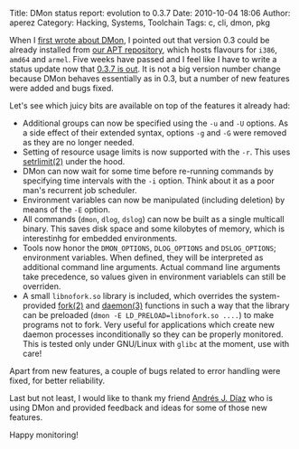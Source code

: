 Title: DMon status report: evolution to 0.3.7
Date: 2010-10-04 18:06
Author: aperez
Category: Hacking, Systems, Toolchain
Tags: c, cli, dmon, pkg

When I [first wrote about DMon][], I pointed out that version 0.3 could
be already installed from [our APT repository][], which hosts flavours
for `i386`, `amd64` and `armel`. Five weeks have passed and I feel like
I have to write a status update now that [0.3.7 is out][]. It is not a
big version number change because DMon behaves essentially as in 0.3,
but a number of new features were added and bugs fixed.

Let's see which juicy bits are available on top of the features it
already had:

-   Additional groups can now be specified using the `-u` and `-U`
    options. As a side effect of their extended syntax, options `-g` and
    `-G` were removed as they are no longer needed.
-   Setting of resource usage limits is now supported with the `-r`.
    This uses [setrlimit(2)][] under the hood.
-   DMon can now wait for some time before re-running commands by
    specifying time intervals with the `-i` option. Think about it as a
    poor man's recurrent job scheduler.
-   Environment variables can now be manipulated (including deletion) by
    means of the `-E` option.
-   All commands (`dmon`, `dlog`, `dslog`) can now be built as a single
    multicall binary. This saves disk space and some kilobytes of
    memory, which is interestinhg for embedded environments.
-   Tools now honor the `DMON_OPTIONS`, `DLOG_OPTIONS` and
    `DSLOG_OPTIONS`; environment variables. When defined, they will be
    interpreted as additional command line arguments. Actual command
    line arguments take precedence, so values given in environment
    variablels can still be overriden.
-   A small `libnofork.so` library is included, which overrides the
    system-provided [fork(2)][] and [daemon(3)][] functions in such a
    way that the library can be preloaded
    (`dmon -E LD_PRELOAD=libnofork.so ....`) to make programs not to
    fork. Very useful for applications which create new daemon processes
    inconditionally so they can be properly monitored. This is tested
    only under GNU/Linux with `glibc` at the moment, use with care!

Apart from new features, a couple of bugs related to error handling were
fixed, for better reliability.

Last but not least, I would like to thank my friend [Andrés J. Díaz][]
who is using DMon and provided feedback and ideas for some of those new
features.

Happy monitoring!

  [first wrote about DMon]: /aperez/2010/08/dmon-process-monitoring-with-style/
  [our APT repository]: http://apt.igalia.com
  [0.3.7 is out]: http://gitorious.org/dmon/dmon/commits/v0.3.7
  [setrlimit(2)]: http://linux.die.net/man/2/setrlimit
  [fork(2)]: http://linux.die.net/man/2/fork
  [daemon(3)]: http://linux.die.net/man/3/daemon
  [Andrés J. Díaz]: http://ajdiaz.wordpress.com/
